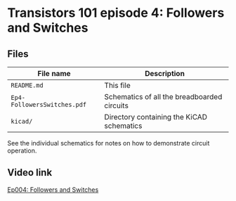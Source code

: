 # Transistors 101 episode 4: Followers and Switches

## Files

| File name                   | Description                                    |
| --------------------------- | ---------------------------------------------- |
| `README.md`                 | This file                                      |
| `Ep4-FollowersSwitches.pdf` | Schematics of all the breadboarded circuits    |
|  `kicad/`                    | Directory containing the KiCAD schematics     |

See the individual schematics for notes on how to demonstrate circuit
operation.

## Video link

[Ep004: Followers and Switches](https://youtu.be/RAn2ckXsz7k)
